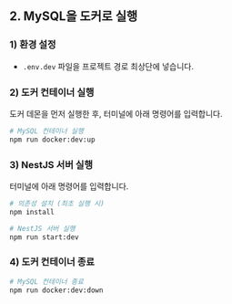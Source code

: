 ## 2. MySQL을 도커로 실행

### 1) 환경 설정

- `.env.dev` 파일을 프로젝트 경로 최상단에 넣습니다.

### 2) 도커 컨테이너 실행

도커 데몬을 먼저 실행한 후, 터미널에 아래 명령어를 입력합니다.

```bash
# MySQL 컨테이너 실행
npm run docker:dev:up
```

### 3) NestJS 서버 실행

터미널에 아래 명령어를 입력합니다.

```bash
# 의존성 설치 (최초 실행 시)
npm install

# NestJS 서버 실행
npm run start:dev
```

### 4) 도커 컨테이너 종료

```bash
# MySQL 컨테이너 종료
npm run docker:dev:down
```
